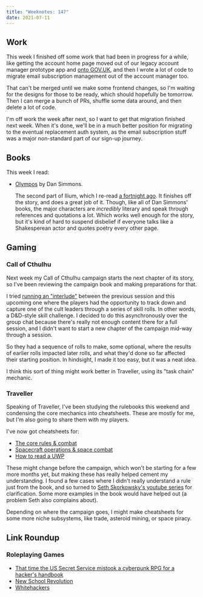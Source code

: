 ```yaml
---
title: "Weeknotes: 147"
date: 2021-07-11
---
```


## Work

This week I finished off some work that had been in progress for a
while, like getting the account home page moved out of our legacy
account manager prototype app and [onto GOV.UK][], and then I wrote a
lot of code to migrate email subscription management out of the
account manager too.

That can't be merged until we make some frontend changes, so I'm
waiting for the designs for those to be ready, which should hopefully
be tomorrow.  Then I can merge a bunch of PRs, shuffle some data
around, and then delete a lot of code.

I'm off work the week after next, so I want to get that migration
finished next week.  When it's done, we'll be in a much better
position for migrating to the eventual replacement auth system, as the
email subscription stuff was a major non-standard part of our sign-up
journey.

[onto GOV.UK]: https://www.gov.uk/account/home


## Books

This week I read:

- [Olympos][] by Dan Simmons.

  The second part of Ilium, which I re-read [a fortnight ago][].  It
  finishes off the story, and does a great job of it.  Though, like
  all of Dan Simmons' books, the major characters are *incredibly*
  literary and speak through references and quotations a lot.  Which
  works well enough for the story, but it's kind of hard to suspend
  disbelief if everyone talks like a Shakesperean actor and quotes
  poetry every other page.

[Olympos]: https://en.wikipedia.org/wiki/Ilium/Olympos
[a fortnight ago]: weeknotes-145.html


## Gaming

### Call of Cthulhu

Next week my Call of Cthulhu campaign starts the next chapter of its
story, so I've been reviewing the campaign book and making
preparations for that.

I tried [running an "interlude"][] between the previous session and
this upcoming one where the players had the opportunity to track down
and capture one of the cult leaders through a series of skill rolls.
In other words, a D&D-style skill challenge.  I decided to do this
asynchronously over the group chat because there's really not enough
content there for a full session, and I didn't want to start a new
chapter of the campaign mid-way through a session.

So they had a sequence of rolls to make, some optional, where the
results of earlier rolls impacted later rolls, and what they'd done so
far affected their starting position.  In hindsight, I made it too
easy, but it was a neat idea.

I think this sort of thing might work better in Traveller, using its
"task chain" mechanic.

[running an "interlude"]: campaign-notes-2020-05-call-of-cthulhu.html#mon-interlude-1

### Traveller

Speaking of Traveller, I've been studying the rulebooks this weekend
and condensing the core mechanics into cheatsheets.  These are mostly
for me, but I'm also going to share them with my players.

I've now got cheatsheets for:

- [The core rules & combat](weeknotes-147/basics.pdf)
- [Spacecraft operations & space combat](weeknotes-147/spacecraft.pdf)
- [How to read a UWP](weeknotes-147/uwp.pdf)

These might change before the campaign, which won't be starting for a
few more months yet, but making these has really helped cement my
understanding.  I found a few cases where I didn't really understand a
rule just from the book, and so turned to [Seth Skorkowsky's youtube
series][] for clarification.  Some more examples in the book would
have helped out (a problem Seth also complains about).

Depending on where the campaign goes, I might make cheatsheets for
some more niche subsystems, like trade, asteroid mining, or space
piracy.

[Seth Skorkowsky's youtube series]: https://www.youtube.com/playlist?list=PL25p5gPY6qKVUg6ys5N1oRlsBI7DTByyI


## Link Roundup

### Roleplaying Games

- [That time the US Secret Service mistook a cyberpunk RPG for a hacker's handbook](https://www.dicebreaker.com/categories/roleplaying-game/feature/gurps-cyberpunk-rpg-us-secret-service)
- [New School Revolution](https://boneboxchant.wordpress.com/2019/12/21/nsr/)
- [Whitehackers](https://whitetower.info/whitehackers/)
